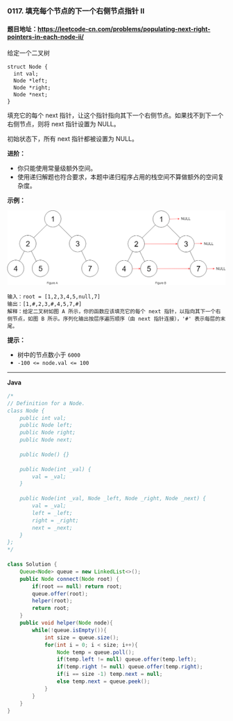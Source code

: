 ### 0117. 填充每个节点的下一个右侧节点指针 II

#### 题目地址：https://leetcode-cn.com/problems/populating-next-right-pointers-in-each-node-ii/

给定一个二叉树

```
struct Node {
  int val;
  Node *left;
  Node *right;
  Node *next;
}
```


填充它的每个 next 指针，让这个指针指向其下一个右侧节点。如果找不到下一个右侧节点，则将 next 指针设置为 NULL。

初始状态下，所有 next 指针都被设置为 NULL。

**进阶：**

- 你只能使用常量级额外空间。
- 使用递归解题也符合要求，本题中递归程序占用的栈空间不算做额外的空间复杂度。

**示例：**

![img](117_sample.png)

```
输入：root = [1,2,3,4,5,null,7]
输出：[1,#,2,3,#,4,5,7,#]
解释：给定二叉树如图 A 所示，你的函数应该填充它的每个 next 指针，以指向其下一个右侧节点，如图 B 所示。序列化输出按层序遍历顺序（由 next 指针连接），'#' 表示每层的末尾。
```

**提示：**

- 树中的节点数小于 `6000`
- `-100 <= node.val <= 100`

---

**Java**

``` java
/*
// Definition for a Node.
class Node {
    public int val;
    public Node left;
    public Node right;
    public Node next;

    public Node() {}
    
    public Node(int _val) {
        val = _val;
    }

    public Node(int _val, Node _left, Node _right, Node _next) {
        val = _val;
        left = _left;
        right = _right;
        next = _next;
    }
};
*/

class Solution {
    Queue<Node> queue = new LinkedList<>();
    public Node connect(Node root) {
        if(root == null) return root;
        queue.offer(root);
        helper(root);
        return root;
    }
    public void helper(Node node){
        while(!queue.isEmpty()){
            int size = queue.size();
            for(int i = 0; i < size; i++){
                Node temp = queue.poll();
                if(temp.left != null) queue.offer(temp.left);
                if(temp.right != null) queue.offer(temp.right);
                if(i == size -1) temp.next = null;
                else temp.next = queue.peek();
            }
        }
    }
}
```

